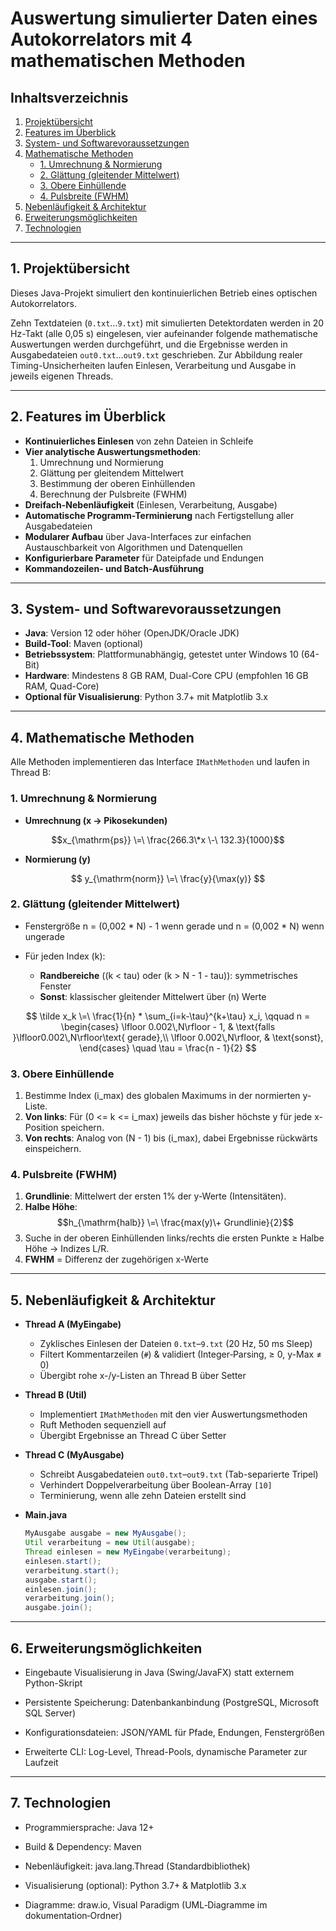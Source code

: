# Auswertung simulierter Daten eines Autokorrelators mit 4 mathematischen Methoden


## Inhaltsverzeichnis

1. [Projektübersicht](#projektübersicht)  
2. [Features im Überblick](#features-im-überblick)  
3. [System- und Softwarevoraussetzungen](#system--und-softwarevoraussetzungen) 
4. [Mathematische Methoden](#mathematische-methoden)  
   - [1. Umrechnung & Normierung](#1-umrechnung--normierung)  
   - [2. Glättung (gleitender Mittelwert)](#2-glättung-gleitender-mittelwert)  
   - [3. Obere Einhüllende](#3-obere-einhüllende)  
   - [4. Pulsbreite (FWHM)](#4-pulsbreite-fwhm)  
5. [Nebenläufigkeit & Architektur](#nebenläufigkeit--architektur)   
6. [Erweiterungsmöglichkeiten](#erweiterungsmöglichkeiten)  
7. [Technologien](#technologien)

---

## 1. Projektübersicht

Dieses Java-Projekt simuliert den kontinuierlichen Betrieb eines optischen Autokorrelators.  

Zehn Textdateien (`0.txt`…`9.txt`) mit simulierten Detektordaten werden in 20 Hz-Takt (alle 0,05 s) eingelesen, vier aufeinander folgende mathematische Auswertungen werden durchgeführt, und die Ergebnisse werden in Ausgabedateien `out0.txt`…`out9.txt` geschrieben. Zur Abbildung realer Timing-Unsicherheiten laufen Einlesen, Verarbeitung und Ausgabe in jeweils eigenen Threads.  

---

## 2. Features im Überblick

- **Kontinuierliches Einlesen** von zehn Dateien in Schleife  
- **Vier analytische Auswertungsmethoden**:
  1. Umrechnung und Normierung  
  2. Glättung per gleitendem Mittelwert  
  3. Bestimmung der oberen Einhüllenden  
  4. Berechnung der Pulsbreite (FWHM)  
- **Dreifach-Nebenläufigkeit** (Einlesen, Verarbeitung, Ausgabe)  
- **Automatische Programm-Terminierung** nach Fertigstellung aller Ausgabedateien  
- **Modularer Aufbau** über Java-Interfaces zur einfachen Austauschbarkeit von Algorithmen und Datenquellen  
- **Konfigurierbare Parameter** für Dateipfade und Endungen  
- **Kommandozeilen- und Batch-Ausführung**  

---

## 3. System- und Softwarevoraussetzungen

- **Java**: Version 12 oder höher (OpenJDK/Oracle JDK)  
- **Build-Tool**: Maven (optional)  
- **Betriebssystem**: Plattformunabhängig, getestet unter Windows 10 (64-Bit)  
- **Hardware**: Mindestens 8 GB RAM, Dual-Core CPU (empfohlen 16 GB RAM, Quad-Core)  
- **Optional für Visualisierung**: Python 3.7+ mit Matplotlib 3.x  

---

## 4. Mathematische Methoden

Alle Methoden implementieren das Interface `IMathMethoden` und laufen in Thread B:

### 1. Umrechnung & Normierung
- **Umrechnung (x → Pikosekunden)**
    
$$x_{\mathrm{ps}} \=\ \frac{266.3\*x \-\ 132.3}{1000}$$

- **Normierung (y)**  

$$
y_{\mathrm{norm}} \=\ \frac{y}{\max(y)}
$$

### 2. Glättung (gleitender Mittelwert)
- Fenstergröße n = (0,002 * N) - 1 wenn gerade und n = (0,002 * N) wenn ungerade

- Für jeden Index \(k\):
  - **Randbereiche** (\(k < tau\) oder \(k > N - 1 - tau\)): symmetrisches Fenster  
  - **Sonst**: klassischer gleitender Mittelwert über \(n\) Werte

$$
\tilde x_k \=\ \frac{1}{n} * \sum_{i=k-\tau}^{k+\tau} x_i,
\qquad
n = 
\begin{cases}
\lfloor 0.002\,N\rfloor - 1, & \text{falls }\lfloor0.002\,N\rfloor\text{ gerade},\\
\lfloor 0.002\,N\rfloor,     & \text{sonst},
\end{cases}
\quad
\tau = \frac{n - 1}{2}
$$

### 3. Obere Einhüllende
1. Bestimme Index (i_max) des globalen Maximums in der normierten y-Liste.  
2. **Von links**: Für (0  <=  k  <=  i_max) jeweils das bisher höchste y für jede x-Position speichern.  
3. **Von rechts**: Analog von (N - 1) bis \(i_max), dabei Ergebnisse rückwärts einspeichern. 

### 4. Pulsbreite (FWHM)
1. **Grundlinie**: Mittelwert der ersten 1% der y-Werte (Intensitäten).
2. **Halbe Höhe**: $$h_{\mathrm{halb}} \=\ \frac{max(y)\+ Grundlinie}{2}$$
3. Suche in der oberen Einhüllenden links/rechts die ersten Punkte ≥ Halbe Höhe → Indizes L/R.  
4. **FWHM** = Differenz der zugehörigen x-Werte

---

## 5. Nebenläufigkeit & Architektur

- **Thread A (MyEingabe)**  
  - Zyklisches Einlesen der Dateien `0.txt`–`9.txt` (20 Hz, 50 ms Sleep)  
  - Filtert Kommentarzeilen (`#`) & validiert (Integer‐Parsing, ≥ 0, y-Max ≠ 0)  
  - Übergibt rohe x-/y-Listen an Thread B über Setter  

- **Thread B (Util)**  
  - Implementiert `IMathMethoden` mit den vier Auswertungsmethoden  
  - Ruft Methoden sequenziell auf  
  - Übergibt Ergebnisse an Thread C über Setter  

- **Thread C (MyAusgabe)**  
  - Schreibt Ausgabedateien `out0.txt`–`out9.txt` (Tab-separierte Tripel)  
  - Verhindert Doppelverarbeitung über Boolean-Array `[10]`  
  - Terminierung, wenn alle zehn Dateien erstellt sind  

- **Main.java**  
  ```java
  MyAusgabe ausgabe = new MyAusgabe();
  Util verarbeitung = new Util(ausgabe);
  Thread einlesen = new MyEingabe(verarbeitung);
  einlesen.start();
  verarbeitung.start();
  ausgabe.start();
  einlesen.join();
  verarbeitung.join();
  ausgabe.join();

---

## 6. Erweiterungsmöglichkeiten

- Eingebaute Visualisierung in Java (Swing/JavaFX) statt externem Python-Skript

- Persistente Speicherung: Datenbankanbindung (PostgreSQL, Microsoft SQL Server)

- Konfigurationsdateien: JSON/YAML für Pfade, Endungen, Fenstergrößen

- Erweiterte CLI: Log-Level, Thread-Pools, dynamische Parameter zur Laufzeit

---

## 7. Technologien

- Programmiersprache: Java 12+

- Build & Dependency: Maven

- Nebenläufigkeit: java.lang.Thread (Standardbibliothek)

- Visualisierung (optional): Python 3.7+ & Matplotlib 3.x

- Diagramme: draw.io, Visual Paradigm (UML‐Diagramme im dokumentation‐Ordner)
